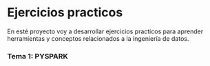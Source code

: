 # Ejercicios practicos

En esté proyecto voy a desarrollar ejercicios practicos para aprender herramientas y conceptos relacionados a la ingeniería de datos.

### Tema 1: PYSPARK

